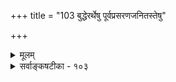 +++
title = "103 बुद्धेरर्थेषु पूर्वप्रसरणजनितस्तेषु"

+++
<details><summary>मूलम्</summary>

बुद्धेरर्थेषु पूर्वप्रसरणजनितस्तेषु भूयोऽवगाहे संस्कारः कारणं तन्मतिगत उचितस्सोऽत्र धीद्रव्यपक्षे ।  
आत्माधारस्य तद्धीप्रसरजनकताकॢप्तिरौचित्यहीना धीनिष्ठेनैव तेन ह्युचितमविकृतेरात्मनः कुण्ठतादिः ॥ १०३ ॥
</details>

<details><summary>सर्वाङ्कषटीका - १०३</summary>

463. 

464. 

781 

[ संस्कारो बुद्धेरवस्थैव] 

बुद्धेरर्थेषु पूर्वप्रसरणजनितस्तेषु भूयोऽवगाहे 

संस्कारः कारणं तन्मतिगत उचितः सोऽत्र धीद्रव्यपक्षे । आत्माधारस्य तद्धीप्रसरजनकताक्लृप्तिरौचित्यहीना 

धीनिष्ठेनैव तेन ह्युचितमविकृतेरात्मनः कुण्ठतादिः ॥103॥ 

[ वेगाख्यः संस्कारो नातिरिक्तः ] 

शीघ्रं यातीति कर्मातिशयसमधिको दृश्यते कुत्र वेगः ? 

तद्भेदैर्वेगभेदं कथयसि च समस्तीव्रमन्दक्रमादिः । 



अस्तु तर्हि संस्कारोऽतिरिक्तः । स कुत्रान्तर्भवतीत्यत्राह - बुद्धेरित्यादि । **अर्थेषु** = विषयेषु बुद्धेः **पूर्वप्रसरणजनितः** = बुद्धेर्विषयीकरणेन उत्पादितः, पूर्वानुभवजन्य इति यावत्, **भूयोऽवगाहे** = बुद्ध्या कालान्तरे पुनस्तस्य विषयीकरणे कारणम् संस्कारः भवति । धीद्रव्यपक्षे **अत्र** = बुद्धेः द्रव्यत्ववादि- नामस्माकं पक्षे सः **तन्मतिगतः** = यया बुद्ध्या संस्कारो जातः, तद्गत एव उचितः । **आत्माधारस्य** = आत्म- निष्ठस्य संस्कारस्य **तद्धीप्रसरणजनकताक्लृप्तिः** = आत्मगतबुद्धिप्रसरणे हेतुत्वकल्पनम् **औचित्यहीना** = नोचितं स्यात् । ननु संस्कारस्य बुद्धिनिष्ठत्वे, जन्मान्तरसंस्कारवशात् काणत्वकुब्जत्वादिः कथम्? इति चेत्- धीनिष्ठेनैव **तेन** = बुद्धिगतेनैव संस्कारेण **अविकृतेः** = निर्विकारस्य आत्मनः कुण्ठतादिः उचितः युक्तः । आत्मा तु स्वतः निर्विकारः । अतः कुब्जत्वकुण्ठत्वादयः न साक्षादात्मगताः, किन्तु तद्धर्मभूत- ज्ञानमनः प्राणेन्द्रियादिगताः । अतः संस्कारा अपि धर्मभूतज्ञानादिगताः तदुपहिते आत्मनि व्यवह्रियन्ते ॥ 



ननु अस्त्वात्मनः स्वतः कुब्जत्वादीनामभावात् ते धर्मा औपधिका एव । परन्तु ज्ञानेच्छाप्रयत्नादीनां आत्मगुणानां सामानाधिकरण्यसंबन्धेनैव कार्यकारणभावः सर्वसंमतः । स्मृतिरपि स्वसमानाधिकरणानुभव- जन्यैव । एवमेव सामानाधिकरण्यसंबन्धेनैव संस्कारस्यापि स्मृतिं प्रति कारणत्वं वक्तव्यम् । एवं सति संस्कारस्य केवलबुद्धिधर्मत्वकथनं कथं संगच्छत इति चेत्, धर्मभूतज्ञानस्य द्रव्यत्वेन सर्वेषामेषां तत्परिणाम- रूपत्वात्, कपालत्वावस्थाविशिष्टमृदः घटत्वावस्थाविशिष्टमृदं प्रति कारणत्ववत् पूर्वावस्थाविशिष्टं ज्ञानमुत्तरावस्थाविशिष्टज्ञानं प्रति कारणमिति नानुपपत्तिः । ' धीर्नित्या यस्य पक्षे' (बुद्धि. 4) इत्यादिषूक्तमनु- सन्धीयतां वा । अथवा शिष्यबुद्धिपरीक्षार्थमिति वा गृह्यतामिति न कश्चन दोषः ॥ १०३ ॥
</details>
